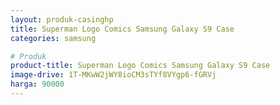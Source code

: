 ```yaml
---
layout: produk-casinghp
title: Superman Logo Comics Samsung Galaxy S9 Case
categories: samsung

# Produk
product-title: Superman Logo Comics Samsung Galaxy S9 Case
image-drive: 1T-MKwW2jWY8ioCM3sTYf8VYgp6-fGRVj
harga: 90000
---
```

